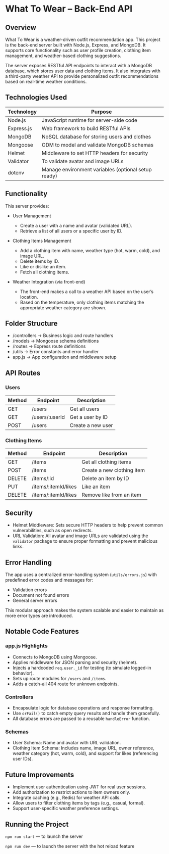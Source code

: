 # What To Wear – Back-End API

## Overview

What To Wear is a weather-driven outfit recommendation app. This project is the back-end server built with Node.js, Express, and MongoDB. It supports core functionality such as user profile creation, clothing item management, and weather-based clothing suggestions.

The server exposes RESTful API endpoints to interact with a MongoDB database, which stores user data and clothing items. It also integrates with a third-party weather API to provide personalized outfit recommendations based on real-time weather conditions.

## Technologies Used

| Technology | Purpose                                             |
| ---------- | --------------------------------------------------- |
| Node.js    | JavaScript runtime for server-side code             |
| Express.js | Web framework to build RESTful APIs                 |
| MongoDB    | NoSQL database for storing users and clothes        |
| Mongoose   | ODM to model and validate MongoDB schemas           |
| Helmet     | Middleware to set HTTP headers for security         |
| Validator  | To validate avatar and image URLs                   |
| dotenv     | Manage environment variables (optional setup ready) |

## Functionality

This server provides:

- User Management

  - Create a user with a name and avatar (validated URL).
  - Retrieve a list of all users or a specific user by ID.

- Clothing Items Management

  - Add a clothing item with name, weather type (hot, warm, cold), and image URL.
  - Delete items by ID.
  - Like or dislike an item.
  - Fetch all clothing items.

- Weather Integration (via front-end)
  - The front-end makes a call to a weather API based on the user’s location.
  - Based on the temperature, only clothing items matching the appropriate weather category are shown.

## Folder Structure
  - /controllers → Business logic and route handlers
  - /models → Mongoose schema definitions
  - /routes → Express route definitions
  - /utils → Error constants and error handler
  - app.js → App configuration and middleware setup


## API Routes

### Users

| Method | Endpoint        | Description               |
|--------|------------------|---------------------------|
| GET    | /users           | Get all users             |
| GET    | /users/:userId   | Get a user by ID          |
| POST   | /users           | Create a new user         |

### Clothing Items

| Method | Endpoint                | Description                        |
|--------|-------------------------|------------------------------------|
| GET    | /items                  | Get all clothing items             |
| POST   | /items                  | Create a new clothing item         |
| DELETE | /items/:id              | Delete an item by ID               |
| PUT    | /items/:itemId/likes    | Like an item                       |
| DELETE | /items/:itemId/likes    | Remove like from an item           |

## Security

- Helmet Middleware: Sets secure HTTP headers to help prevent common vulnerabilities, such as open redirects.
- URL Validation: All avatar and image URLs are validated using the `validator` package to ensure proper formatting and prevent malicious links.

## Error Handling

The app uses a centralized error-handling system (`utils/errors.js`) with predefined error codes and messages for:

- Validation errors
- Document not found errors
- General server errors

This modular approach makes the system scalable and easier to maintain as more error types are introduced.

## Notable Code Features

### app.js Highlights

- Connects to MongoDB using Mongoose.
- Applies middleware for JSON parsing and security (helmet).
- Injects a hardcoded `req.user._id` for testing (to simulate logged-in behavior).
- Sets up route modules for `/users` and `/items`.
- Adds a catch-all 404 route for unknown endpoints.

### Controllers

- Encapsulate logic for database operations and response formatting.
- Use `orFail()` to catch empty query results and handle them gracefully.
- All database errors are passed to a reusable `handleError` function.

### Schemas

- User Schema: Name and avatar with URL validation.
- Clothing Item Schema: Includes name, image URL, owner reference, weather category (hot, warm, cold), and support for likes (referencing user IDs).

## Future Improvements

- Implement user authentication using JWT for real user sessions.
- Add authorization to restrict actions to item owners only.
- Integrate caching (e.g., Redis) for weather API calls.
- Allow users to filter clothing items by tags (e.g., casual, formal).
- Support user-specific weather preference settings.

## Running the Project

`npm run start` — to launch the server

`npm run dev` — to launch the server with the hot reload feature

